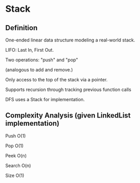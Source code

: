# Stack

## Definition

One-ended linear data structure modeling a real-world stack.

LIFO: Last In, First Out.

Two operations: "push" and "pop"

(analogous to add and remove.)

Only access to the top of the stack via a pointer.

Supports recursion through tracking previous function calls

DFS uses a Stack for implementation.

## Complexity Analysis (given LinkedList implementation)

Push    O(1)

Pop     O(1)

Peek    O(n)

Search  O(n)

Size    O(1)